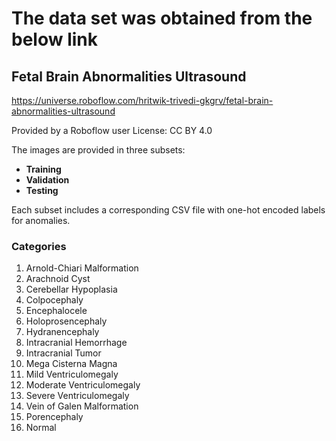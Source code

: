 # The data set was obtained from the below link
## Fetal Brain Abnormalities Ultrasound
https://universe.roboflow.com/hritwik-trivedi-gkgrv/fetal-brain-abnormalities-ultrasound

Provided by a Roboflow user
License: CC BY 4.0

 The images are provided in three subsets:  
- **Training**  
- **Validation**  
- **Testing**  

Each subset includes a corresponding CSV file with one-hot encoded labels for anomalies.  

### Categories  
1. Arnold-Chiari Malformation  
2. Arachnoid Cyst  
3. Cerebellar Hypoplasia  
4. Colpocephaly  
5. Encephalocele  
6. Holoprosencephaly  
7. Hydranencephaly  
8. Intracranial Hemorrhage  
9. Intracranial Tumor  
10. Mega Cisterna Magna  
11. Mild Ventriculomegaly  
12. Moderate Ventriculomegaly  
13. Severe Ventriculomegaly  
14. Vein of Galen Malformation  
15. Porencephaly  
16. Normal  
